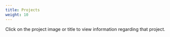 ```yaml
---
title: Projects
weight: 10
---
```


Click on the project image or title to view information regarding that project.

